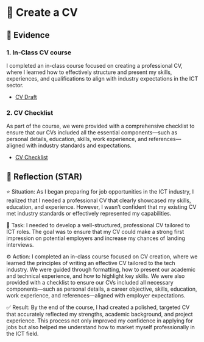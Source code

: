 # 📄 Create a CV

## 📎 Evidence
### 1. In-Class CV course
I completed an in-class course focused on creating a professional CV, where I learned how to effectively structure and present my skills, experiences, and qualifications to align with industry expectations in the ICT sector.
- [CV Draft](./evidence/ThaakirahWatson_CV_2024.pdf)

### 2. CV Checklist
As part of the course, we were provided with a comprehensive checklist to ensure that our CVs included all the essential components—such as personal details, education, skills, work experience, and references—aligned with industry standards and expectations.
- [CV Checklist](./evidence/cv-review.pdf)

## 💬 Reflection (STAR)
⭐ Situation:
As I began preparing for job opportunities in the ICT industry, I realized that I needed a professional CV that clearly showcased my skills, education, and experience. However, I wasn’t confident that my existing CV met industry standards or effectively represented my capabilities.

🎯 Task:
I needed to develop a well-structured, professional CV tailored to ICT roles. The goal was to ensure that my CV could make a strong first impression on potential employers and increase my chances of landing interviews.

⚙️ Action:
I completed an in-class course focused on CV creation, where we learned the principles of writing an effective CV tailored to the tech industry. We were guided through formatting, how to present our academic and technical experience, and how to highlight key skills. We were also provided with a checklist to ensure our CVs included all necessary components—such as personal details, a career objective, skills, education, work experience, and references—aligned with employer expectations.

✅ Result:
By the end of the course, I had created a polished, targeted CV that accurately reflected my strengths, academic background, and project experience. This process not only improved my confidence in applying for jobs but also helped me understand how to market myself professionally in the ICT field.
